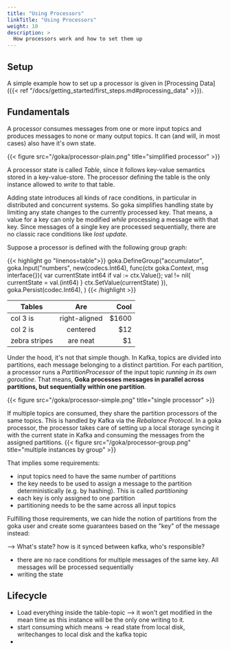 ```yaml
---
title: "Using Processors"
linkTitle: "Using Processors"
weight: 10
description: >
  How processors work and how to set them up
---
```



## Setup

A simple example how to set up a processor is given in [Processing Data]({{< ref "/docs/getting_started/first_steps.md#processing_data" >}}).

## Fundamentals

A processor consumes messages from one or more input topics and produces messages to none or many output topics.
It can (and will, in most cases) also have it's own state.

{{< figure src="/goka/processor-plain.png" title="simplified processor" >}}

A processor state is called *Table*, since it follows key-value semantics stored in a key-value-store. The processor defining the table is the only instance allowed to *write* to that table. 

Adding state introduces all kinds of race conditions, in particular in distributed and concurrent systems. So goka simplifies handling state by limiting any state changes to the currently processed key. That means, a value for a key can only be modified *while* processing a message with that key. Since messages of a single key are processed sequentially, there are no classic race conditions like *lost update*.

Suppose a processor is defined with the following group graph:

{{< highlight go "linenos=table">}} 
goka.DefineGroup("accumulator",
  goka.Input("numbers", new(codecs.Int64), func(ctx goka.Context, msg interface{}){
    var currentState int64
    if val := ctx.Value(); val != nil{
      currentState = val.(int64)
    }
    ctx.SetValue(currentState)
  }),
  goka.Persist(codec.Int64),
)
{{< /highlight >}}


| Tables        | Are           | Cool  |
| ------------- |:-------------:| -----:|
| col 3 is      | right-aligned | $1600 |
| col 2 is      | centered      |   $12 |
| zebra stripes | are neat      |    $1 |




Under the hood, it's not that simple though. In Kafka, topics are divided into partitions, each message belonging to a distinct partition.
For each partition, a processor runs a *PartitionProcessor* of the input topic *running in its own goroutine*.
That means, **Goka processes messages in parallel across partitions, but sequentially within one partition**. 

{{< figure src="/goka/processor-simple.png" title="single processor" >}}

If multiple topics are consumed, they share the partition processors of the same topics. This is handled by Kafka via the *Rebalance Protocol*.
In a goka processor, the processor takes care of setting up a local storage syncing it with the current state in Kafka and consuming the messages from the assigned partitions.
{{< figure src="/goka/processor-group.png" title="multiple instances by group" >}}

That implies some requirements:

* input topics need to have the same number of partitions
* the key needs to be used to assign a message to the partition deterministically (e.g. by hashing). This is called *partitioning*
* each key is only assigned to one partition
* partitioning needs to be the same across all input topics


Fulfilling those requirements, we can hide the notion of partitions from the goka user and create some guarantees based on the "key" of the message instead:

--> What's state? how is it synced between kafka, who's responsible?

* there are no race conditions for multiple messages of the same key. All messages will be processed sequentially
* writing the state



## 




## Lifecycle


* Load everything inside the table-topic --> it won't get modified in the mean time as this instance will be the only one writing to it.
* start consuming which means -> read state from local disk, writechanges to local disk and the kafka topic
* 

